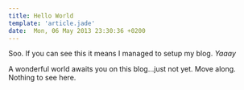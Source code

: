 ```yaml
---
title: Hello World
template: 'article.jade'
date:  Mon, 06 May 2013 23:30:36 +0200
---
```


Soo. If you can see this it means I managed to setup my blog.
*Yaaay*

A wonderful world awaits you on this blog…just not yet.
Move along. Nothing to see here.

